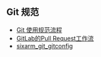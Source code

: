 ## Git 规范

- [Git 使用规范流程](http://www.ruanyifeng.com/blog/2015/08/git-use-process.html)  
- [GitLab的Pull Request工作流](http://www.jianshu.com/p/6bcd082101c1)  
- [sixarm_git_gitconfig](https://github.com/SixArm/sixarm_git_gitconfig)